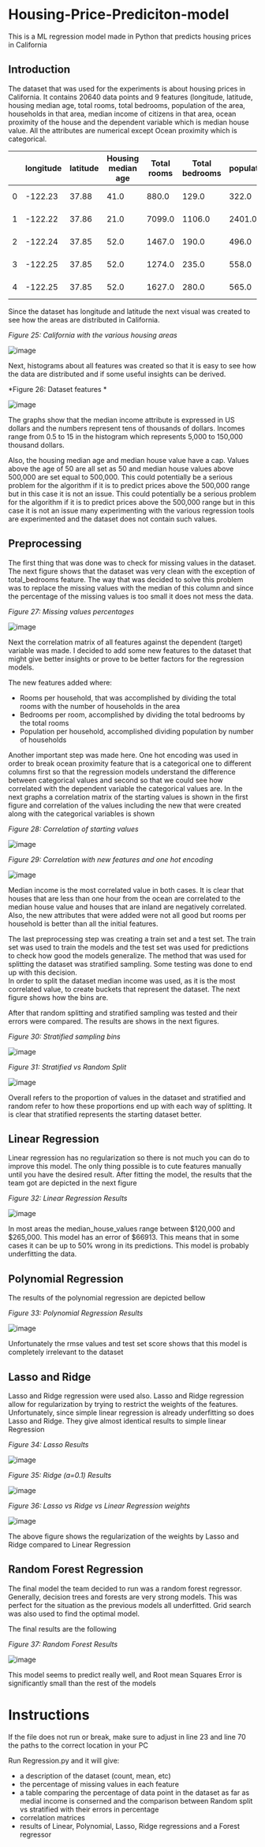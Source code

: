 # Housing-Price-Prediciton-model
This is a ML regression model made in Python that predicts housing prices in California 


## Introduction

The dataset that was used for the experiments is about housing prices in California. 
It contains 20640 data points and 9 features (longitude, latitude, housing median age, total rooms, total bedrooms, population of the area, households in that area, 
median income of citizens in that area, ocean proximity of the house and the dependent variable which is median house value. 
All the attributes are numerical except Ocean proximity which is categorical.

||longitude|latitude|Housing median age|Total rooms|Total bedrooms|population|households|Median income|Median house value|Ocean proximity|
|-----------|-----------|-----------|-----------|-----------|-----------|-----------|-----------|-----------|-----------|-----------|
|0|-122.23|37.88|41.0|880.0|129.0|322.0|126.0|8.3252|452600.0|NEAR BAY|
|1|-122.22|37.86|21.0|7099.0|1106.0|2401.0|1138.0|8.3014|358500.0|NEAR BAY|
|2|-122.24|37.85|52.0|1467.0|190.0|496.0|177.0|7.2574|352100.0|NEAR BAY|
|3|-122.25|37.85|52.0|1274.0|235.0|558.0|219.0|5.6431|341300.0|NEAR BAY|
|4|-122.25|37.85|52.0|1627.0|280.0|565.0|259.0|3.8462|342200.0|NEAR BAY|

Since the dataset has longitude and latitude the next visual was created to see how the areas are distributed in California. 

*Figure 25: California with the various housing areas*

![image](https://user-images.githubusercontent.com/82097084/166112164-054f3b46-7d7c-4e8b-9739-b582232f5b28.png)

Next, histograms about all features was created so that it is easy to see how the data are distributed and if some useful insights can be derived.

*Figure 26: Dataset features *

![image](https://user-images.githubusercontent.com/82097084/166112195-3e785d50-4387-4536-89d1-be2ffa4ed03b.png)

The graphs show that the median income attribute is expressed in US dollars and the numbers represent tens of thousands of dollars. 
Incomes range from 0.5 to 15 in the histogram which represents 5,000 to 150,000 thousand dollars.

Also, the housing median age and median house value have a cap. 
Values above the age of 50 are all set as 50 and median house values above 500,000 are set equal to 500,000.
This could potentially be a serious problem for the algorithm if it is to predict prices above the 500,000 range but in this case it is not an issue. 
This could potentially be a serious problem for the algorithm if it is to predict prices above the 500,000 range but in this case it is not an issue many 
experimenting with the various regression tools are experimented and the dataset does not contain such values.

## Preprocessing 

The first thing that was done was to check for missing values in the dataset. 
The next figure shows that the dataset was very clean with the exception of total_bedrooms feature. 
The way that was decided to solve this problem was to replace the missing values with the median of this column and since the percentage of the missing values is too small it does not mess the data.

*Figure 27:  Missing values percentages*

![image](https://user-images.githubusercontent.com/82097084/166112324-57041fa7-5fe4-4e15-988e-b1d262b46c31.png)

Next the correlation matrix of all features against the dependent (target) variable was made.
I decided to add some new features to the dataset that might give better insights or prove to be better factors for the regression models. 

The new features added where:
-	Rooms per household, that was accomplished by dividing the total rooms with the number of households in the area
-	Bedrooms per room, accomplished by dividing the total bedrooms by the total rooms 
-	Population per household, accomplished dividing population by number of households

Another important step was made here. 
One hot encoding was used in order to break ocean proximity feature that is a categorical one to different columns first so that the regression models 
understand the difference between categorical values and second so that we could see how correlated with the dependent variable the categorical values are.
In the next graphs a correlation matrix of the starting values is shown in the first figure and correlation of the values including the new that were created along 
with the categorical variables is shown

*Figure 28: Correlation of starting values*

![image](https://user-images.githubusercontent.com/82097084/166112382-6c6e804a-8172-4180-a6f1-977368698d7c.png)

*Figure 29: Correlation with new features and one hot encoding*

![image](https://user-images.githubusercontent.com/82097084/166112389-e130bebc-6bee-46fb-a753-33d9b22feb72.png)

Median income is the most correlated value in both cases. 
It is clear that houses that are less than one hour from the ocean are correlated to the median house value and houses that are inland are negatively correlated. 
Also, the new attributes that were added were not all good but rooms per household is better than all the initial features.

The last preprocessing step was creating a train set and a test set. 
The train set was used to train the models and the test set was used for predictions to check how good the models generalize. 
The method that was used for splitting the dataset was stratified sampling. Some testing was done to end up with this decision.  
In order to split the dataset median income was used, as it is the most correlated value, to create buckets that represent the dataset. 
The next figure shows how the bins are. 

After that random splitting and stratified sampling was tested and their errors were compared. 
The results are shows in the next figures.

*Figure 30: Stratified sampling bins*

![image](https://user-images.githubusercontent.com/82097084/166112445-81eb4a08-e115-46eb-8faf-af4b5a99e523.png)

*Figure 31: Stratified vs Random Split*

![image](https://user-images.githubusercontent.com/82097084/166112464-110941b7-c80d-4841-a3fe-99581603f5bb.png)

Overall refers to the proportion of values in the dataset and stratified and random refer to how these proportions end up with each way of splitting. 
It is clear that stratified represents the starting dataset better.

## Linear Regression

Linear regression has no regularization so there is not much you can do to improve this model. 
The only thing possible is to cute features manually until you have the desired result. 
After fitting the model, the results that the team got are depicted in the next figure 

*Figure 32: Linear Regression Results*

![image](https://user-images.githubusercontent.com/82097084/166112523-9462914f-72b3-4f34-9452-43574a6dce3b.png)

In most areas the median_house_values range between $120,000 and $265,000. 
This model has an error of $66913. This means that in some cases it can be up to 50% wrong in its predictions. 
This model is probably underfitting the data.

## Polynomial Regression

The results of the polynomial regression are depicted bellow

*Figure 33: Polynomial Regression Results*

![image](https://user-images.githubusercontent.com/82097084/166112556-3b85b0c7-5ef3-4571-995d-5d76cfdf59c8.png)

Unfortunately the rmse values and test set score shows that this model is completely irrelevant to the dataset 

## Lasso and Ridge 

Lasso and Ridge regression were used also. Lasso and Ridge regression allow for regularization by trying to restrict the weights of the features. 
Unfortunately, since simple linear regression is already underfitting so does Lasso and Ridge. They give almost identical results to simple linear Regression

*Figure 34: Lasso Results*

![image](https://user-images.githubusercontent.com/82097084/166112590-3f74f67c-26d3-4815-b8f7-845e76bd25e5.png)

*Figure 35: Ridge (a=0.1) Results*

![image](https://user-images.githubusercontent.com/82097084/166112598-816c33e9-6872-4913-b07b-8bcdef709cde.png)

*Figure 36: Lasso vs Ridge vs Linear Regression weights*

![image](https://user-images.githubusercontent.com/82097084/166112601-4481160c-3e17-4e01-92ff-e78b82c7e493.png)


The above figure shows the regularization of the weights by Lasso and Ridge compared to Linear Regression 

## Random Forest Regression 

The final model the team decided to run was a random forest regressor. 
Generally, decision trees and forests are very strong models. 
This was perfect for the situation as the previous models all underfitted. 
Grid search was also used to find the optimal model. 

The final results are the following

*Figure 37: Random Forest Results*

![image](https://user-images.githubusercontent.com/82097084/166112662-1a44e41f-8342-4c68-8e94-1e516358e018.png)

This model seems to predict really well, and Root mean Squares Error is significantly small than the rest of the models 

# Instructions 

If the file does not run or break, make sure to adjust in line 23 and line 70 the paths to the correct location in your PC


Run Regression.py and it will give:

- a description of the dataset (count, mean, etc)
- the percentage of missing values in each feature
- a table comparing the percentage of data point in the dataset as far as medial income is conserned and the comparison between
	Random split vs stratified with their errors in percentage
- correlation matrices 
- results of Linear, Polynomial, Lasso, Ridge regressions and a Forest regressor 
